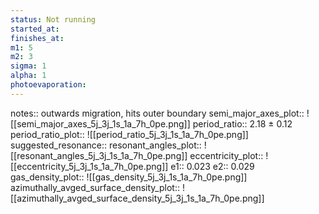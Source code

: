 ```yaml
---
status: Not running
started_at: 
finishes_at: 
m1: 5
m2: 3
sigma: 1
alpha: 1
photoevaporation: 
---
```


notes:: outwards migration, hits outer boundary
semi_major_axes_plot:: ![[semi_major_axes_5j_3j_1s_1a_7h_0pe.png]]
period_ratio:: 2.18 ± 0.12
period_ratio_plot:: ![[period_ratio_5j_3j_1s_1a_7h_0pe.png]]
suggested_resonance:: 
resonant_angles_plot:: ![[resonant_angles_5j_3j_1s_1a_7h_0pe.png]]
eccentricity_plot:: ![[eccentricity_5j_3j_1s_1a_7h_0pe.png]]
e1:: 0.023
e2:: 0.029
gas_density_plot:: ![[gas_density_5j_3j_1s_1a_7h_0pe.png]]
azimuthally_avged_surface_density_plot:: ![[azimuthally_avged_surface_density_5j_3j_1s_1a_7h_0pe.png]]
